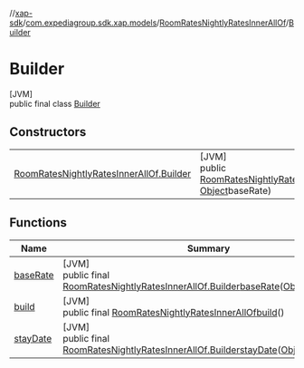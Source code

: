 //[xap-sdk](../../../../index.md)/[com.expediagroup.sdk.xap.models](../../index.md)/[RoomRatesNightlyRatesInnerAllOf](../index.md)/[Builder](index.md)

# Builder

[JVM]\
public final class [Builder](index.md)

## Constructors

| | |
|---|---|
| [RoomRatesNightlyRatesInnerAllOf.Builder](-room-rates-nightly-rates-inner-all-of.-builder.md) | [JVM]<br>public [RoomRatesNightlyRatesInnerAllOf.Builder](index.md)[RoomRatesNightlyRatesInnerAllOf.Builder](-room-rates-nightly-rates-inner-all-of.-builder.md)([Object](https://docs.oracle.com/javase/8/docs/api/java/lang/Object.html)stayDate, [Object](https://docs.oracle.com/javase/8/docs/api/java/lang/Object.html)baseRate) |

## Functions

| Name | Summary |
|---|---|
| [baseRate](base-rate.md) | [JVM]<br>public final [RoomRatesNightlyRatesInnerAllOf.Builder](index.md)[baseRate](base-rate.md)([Object](https://docs.oracle.com/javase/8/docs/api/java/lang/Object.html)baseRate) |
| [build](build.md) | [JVM]<br>public final [RoomRatesNightlyRatesInnerAllOf](../index.md)[build](build.md)() |
| [stayDate](stay-date.md) | [JVM]<br>public final [RoomRatesNightlyRatesInnerAllOf.Builder](index.md)[stayDate](stay-date.md)([Object](https://docs.oracle.com/javase/8/docs/api/java/lang/Object.html)stayDate) |
